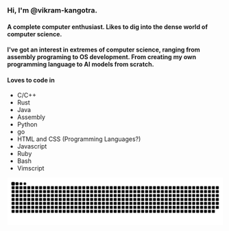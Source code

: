 ### Hi, I'm @vikram-kangotra.
#### A complete computer enthusiast. Likes to dig into the dense world of computer science.
#### I've got an interest in extremes of computer science, ranging from assembly programing to OS development. From creating my own programming language to AI models from scratch.
#### Loves to code in
- C/C++
- Rust
- Java
- Assembly
- Python
- go
- HTML and CSS (Programming Languages?)
- Javascript
- Ruby
- Bash
- Vimscript

![snake svg](https://github.com/vikram-kangotra/vikram-kangotra/blob/output/github-contribution-grid-snake.svg)
